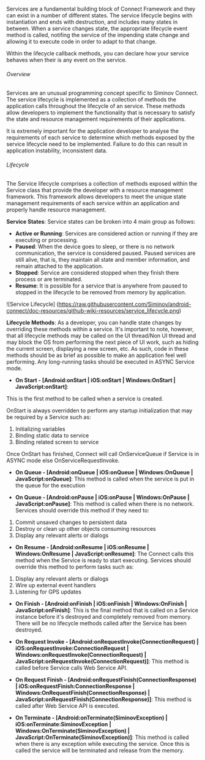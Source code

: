 Services are a fundamental building block of Connect Framework and they can exist in a number of different states. The service lifecycle begins with instantiation and ends with destruction, and includes many states in between. When a service changes state, the appropriate lifecycle event method is called, notifing the service of the impending state change and allowing it to execute code in order to adapt to that change. 

Within the lifecycle callback methods, you can declare how your service behaves when their is any event on the service. 

###### Overview
Services are an unusual programming concept specific to Siminov Connect. The service lifecycle is implemented as a collection of methods the application calls throughout the lifecycle of an service. These methods allow developers to implement the functionality that is necessary to satisfy the state and resource management requirements of their applications.

It is extremely important for the application developer to analyse the requirements of each service to determine which methods exposed by the service lifecycle need to be implemented. Failure to do this can result in application instability, inconsistent data.

###### Lifecycle
The Service lifecycle comprises a collection of methods exposed within the Service class that provide the developer with a resource management framework. This framework allows developers to meet the unique state management requirements of each service within an application and properly handle resource management.

**Service States**: Service states can be broken into 4 main group as follows:

- **Active or Running**: Services are considered action or running if they are executing or processing.
- **Paused**: When the device goes to sleep, or there is no network communication, the service is considered paused. Paused services are still alive, that is, they maintain all state and member information, and remain attached to the application.
- **Stopped**: Service are considered stopped when they finish there process or are terminated.
- **Resume**: It is possible for a service that is anywhere from paused to stopped in the lifecycle to be removed from memory by application.

![Service Lifecycle] (https://raw.githubusercontent.com/Siminov/android-connect/doc-resources/github-wiki-resources/service_lifecycle.png)


**Lifecycle Methods**: As a developer, you can handle state changes by overriding these methods within a service. It's important to note, however, that all lifecycle methods may be called on the UI thread/Non UI thread and may block the OS from performing the next piece of UI work, such as hiding the current screen, displaying a new screen, etc. As such, code in these methods should be as brief as possible to make an application feel well performing. Any long-running tasks should be executed in ASYNC Service mode.


- **On Start - [Android:onStart | iOS:onStart | Windows:OnStart | JavaScript:onStart]**: 

This is the first method to be called when a service is created.

OnStart is always overridden to perform any startup initialization that may be required by a Service such as:

1. Initializing variables
2. Binding static data to service
3. Binding related screen to service

Once OnStart has finished, Connect will call OnServiceQueue if Service is in ASYNC mode else OnServiceRequestInvoke.

- **On Queue - [Android:onQueue | iOS:onQueue | Windows:OnQueue | JavaScript:onQueue]**: This method is called when the service is put in the queue for the execution

- **On Queue - [Android:onPause | iOS:onPause | Windows:OnPause | JavaScript:onPause]**: This method is called when there is no network. Services should override this method if they need to:

1. Commit unsaved changes to persistent data
2. Destroy or clean up other objects consuming resources
3. Display any relevant alerts or dialogs


- **On Resume - [Android:onResume | iOS:onResume | Windows:OnResume | JavaScript:onResume]**: The Connect calls this method when the Service is ready to start executing. Services should override this method to perform tasks such as:

1. Display any relevant alerts or dialogs
2. Wire up external event handlers
3. Listening for GPS updates


- **On Finish - [Android:onFinish | iOS:onFinish | Windows:OnFinish | JavaScript:onFinish]**: This is the final method that is called on a Service instance before it's destroyed and completely removed from memory. There will be no lifecycle methods called after the Service has been destroyed.

- **On Request Invoke - [Android:onRequestInvoke(ConnectionRequest) | iOS:onRequestInvoke:ConnectionRequest | Windows:onRequestInvoke(ConnectionRequest) | JavaScript:onRequestInvoke(ConnectionRequest)]**: This method is called before Service calls Web Service API.


- **On Request Finish - [Android:onRequestFinish(ConnectionResponse) | iOS:onRequestFinish:ConnectionResponse | Windows:OnRequestFinish(ConnectionResponse) | JavaScript:onRequestFinish(ConnectionResponse)]**: This method is called after Web Service API is executed.


- **On Terminate - [Android:onTerminate(SiminovException) | iOS:onTerminate:SiminovException | Windows:OnTerminate(SiminovException) | JavaScript:OnTerminate(SiminovException)]**: This method is called when there is any exception while executing the service. Once this is called the service will be terminated and release from the memory.